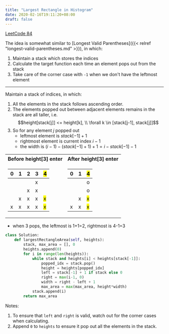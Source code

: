 ```yaml
---
title: "Largest Rectangle in Histogram"
date: 2020-02-16T19:11:20+08:00
draft: false
---
```


<!--more-->

[LeetCode 84](https://leetcode.com/problems/largest-rectangle-in-histogram)

The idea is somewhat similar to [Longest Valid Parentheses]({{< relref "longest-valid-parentheses.md" >}}), in which:

1. Maintain a stack which stores the indices
2. Calculate the target function each time an element pops out from the stack
3. Take care of the corner case with `-1` when we don't have the leftmost element

---

Maintain a stack of indices, in which:
1. All the elements in the stack follows ascending order.
2. The elements popped out between adjacent elements remains in the stack are all taller, i.e. 
$$height[stack[j]] <= height[k], \\ \forall k \in [stack[j-1], stack[j]]$$
3. So for any element $j$ popped out
    - leftmost element is $stack[-1] + 1$
    - rightmost element is current index $i-1$
    - the width is $(i-1)-(stack[-1]+1)+1=i-stack[-1]-1$

<table>
<tr><th>Before height[3] enter</th><th>After height[3] enter</th></tr>
<tr><td>

| 0 | 1 | 2 | 3 | <mark>4</mark> |
|---|---|---|---|---|
|   |   |   | x |   |
|   |   | x | x |   |
|   | x | x | x | <mark>x</mark> |
| x | x | x | x | <mark>x</mark> |

</td><td>

| 0 | 1 | <mark>4</mark> |
|---|---|---|
|   |   | o |
|   |   | o |
|   | x | <mark>x</mark> |
| x | x | <mark>x</mark> |

</td></tr> </table>

 - when 3 pops, the leftmost is 1+1=2, rightmost is 4-1=3

```python
class Solution:
    def largestRectangleArea(self, heights):
        stack, max_area = [], 0
        heights.append(0)
        for i in range(len(heights)):
            while stack and heights[i] < heights[stack[-1]]:
                popped_idx = stack.pop()
                height = heights[popped_idx]
                left = stack[-1] + 1 if stack else 0
                right = max(i-1, 0)
                width = right - left + 1
                max_area = max(max_area, height*width)
            stack.append(i)
        return max_area
```
Notes:
1. To ensure that `left` and `right` is valid, watch out for the corner cases when calculating.
2. Append `0` to `heights` to ensure it pop out all the elements in the stack.
